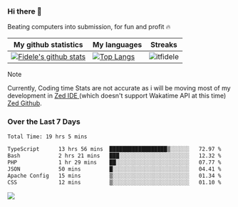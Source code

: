 ### Hi there 👋
<p>Beating computers into submission, for fun and profit 🔥</p>

|My github statistics|My languages|Streaks|
|-|-|-|
|[![Fidele's github stats](https://github-readme-stats.vercel.app/api?username=itfidele&count_private=true&show_icons=true&theme=dark&hide_title=true)](https://github.com/itfidele)|[![Top Langs](https://github-readme-stats.vercel.app/api/top-langs/?username=itfidele&show_icons=true&langs_count=8&theme=dark&layout=compact&hide_title=true)](https://github.com/itfidele)|![itfidele](https://github-readme-streak-stats.herokuapp.com/?user=itfidele&theme=dark)

> [!NOTE]  
> Currently, Coding time Stats are not accurate as i will be moving most of my development in <a href="https://zed.dev" target="_blank"> Zed IDE </a> (which doesn't support Wakatime API at this time) <a href="https://github.com/zed-industries/zed">Zed Github</a>.

### Over the Last 7 Days
<!--START_SECTION:waka-->

```txt
Total Time: 19 hrs 5 mins

TypeScript      13 hrs 56 mins  ██████████████████▒░░░░░░   72.97 %
Bash            2 hrs 21 mins   ███░░░░░░░░░░░░░░░░░░░░░░   12.32 %
PHP             1 hr 29 mins    ██░░░░░░░░░░░░░░░░░░░░░░░   07.77 %
JSON            50 mins         █░░░░░░░░░░░░░░░░░░░░░░░░   04.41 %
Apache Config   15 mins         ▒░░░░░░░░░░░░░░░░░░░░░░░░   01.34 %
CSS             12 mins         ▒░░░░░░░░░░░░░░░░░░░░░░░░   01.10 %
```

<!--END_SECTION:waka-->



![](https://komarev.com/ghpvc/?username=itfidele)
